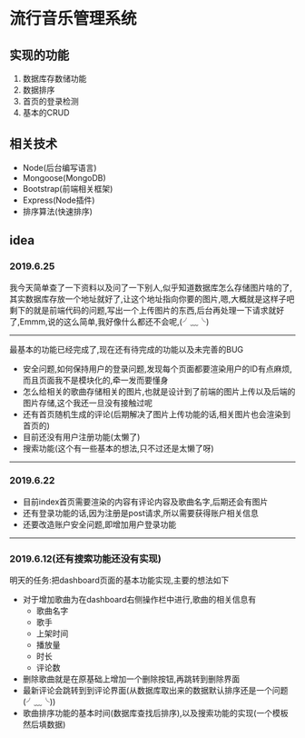 # 流行音乐管理系统

## 实现的功能

1. 数据库存数储功能
2. 数据排序
3. 首页的登录检测
4. 基本的CRUD

## 相关技术

- Node(后台编写语言)
- Mongoose(MongoDB)
- Bootstrap(前端相关框架)
- Express(Node插件)
- 排序算法(快速排序)

## idea

### 2019.6.25

我今天简单查了一下资料以及问了一下别人,似乎知道数据库怎么存储图片啥的了,其实数据库存放一个地址就好了,让这个地址指向你要的图片,嗯,大概就是这样子吧  
剩下的就是前端代码的问题,写出一个上传图片的东西,后台再处理一下请求就好了,Emmm,说的这么简单,我好像什么都还不会呢,(╯﹏╰)
***
最基本的功能已经完成了,现在还有待完成的功能以及未完善的BUG

- 安全问题,如何保持用户的登录问题,发现每个页面都要渲染用户的ID有点麻烦,而且页面我不是模块化的,牵一发而要懂身
- 怎么给相关的歌曲存储相关的图片,也就是设计到了前端的图片上传以及后端的图片存储,这个我还一旦没有接触过呢
- 还有首页随机生成的评论(后期解决了图片上传功能的话,相关图片也会渲染到首页的)
- 目前还没有用户注册功能(太懒了)
- 搜索功能(这个有一些基本的想法,只不过还是太懒了呀)

***

### 2019.6.22  

- 目前index首页需要渲染的内容有评论内容及歌曲名字,后期还会有图片
- 还有登录功能的话,因为注册是post请求,所以需要获得账户相关信息
- 还要改造账户安全问题,即增加用户登录功能

***

### 2019.6.12(**还有搜索功能还没有实现**)

明天的任务:把dashboard页面的基本功能实现,主要的想法如下

- 对于增加歌曲为在dashboard右侧操作栏中进行,歌曲的相关信息有
  - 歌曲名字
  - 歌手
  - 上架时间
  - 播放量
  - 时长
  - 评论数
- 删除歌曲就是在原基础上增加一个删除按钮,再跳转到删除界面
- 最新评论会跳转到到评论界面(从数据库取出来的数据默认排序还是一个问题(╯﹏╰))
- 歌曲排序功能的基本时间(数据库查找后排序),以及搜索功能的实现(一个模板然后填数据)
